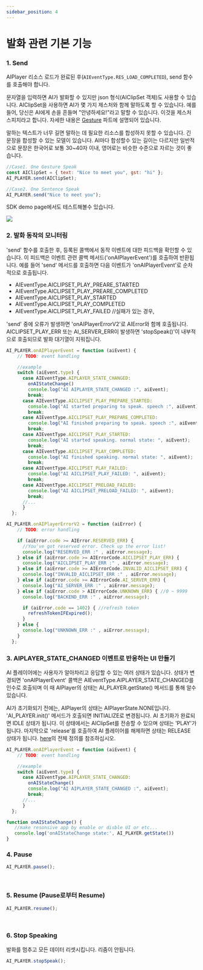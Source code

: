 ```yaml
---
sidebar_position: 4
---
```


# 발화 관련 기본 기능

### 1. Send  

AIPlayer 리소스 로드가 완료된 후(`AIEventType.RES_LOAD_COMPLETED`), send 함수를 호출해야 합니다.

문자열을 입력하면 AI가 발화할 수 있지만 json 형식(AIClipSet 객체)도 사용할 수 있습니다. AIClipSet을 사용하면 AI가 몇 가지 제스처와 함께 말하도록 할 수 있습니다. 예를 들어, 당신은 AI에게 손을 흔들며 "안녕하세요!"라고 말할 수 있습니다. 이것을 제스처 스피치라고 합니다. 자세한 내용은 [Gesture](../aiplayer/advanced-features.md) 파트에 설명되어 있습니다.

말하는 텍스트가 너무 길면 말하는 데 필요한 리소스를 합성하지 못할 수 있습니다. 긴 문장을 합성할 수 있는 모델이 있습니다. AI마다 합성할수 있는 길이는 다르지만 일반적으로 문장은 한국어로 보통 30~40자 이내, 영어로는 비슷한 수준으로 자르는 것이 좋습니다.

```javascript
//Case1. One Gesture Speak
const AIClipSet = { text: "Nice to meet you", gst: "hi" };
AI_PLAYER.send(AIClipSet);

//Case2. One Sentence Speak
AI_PLAYER.send("Nice to meet you");
```

SDK demo page에서도 테스트해볼수 있습니다. 

<img src="/img/aihuman/web/sdk_demo_03_r1.png" />

<br/>

### 2. 발화 동작의 모니터링
'send' 함수를 호출한 후, 등록된 콜백에서 동작 이벤트에 대한 피드백을 확인할 수 있습니다. 이 피드백은 이벤트 관련 콜백 메서드('onAIPlayerEvent')를 호출하여 반환됩니다. 예를 들어 'send' 메서드를 호출하면 다음 이벤트가 'onAIPlayerEvent'로 순차적으로 호출됩니다. 

- AIEventType.AICLIPSET_PLAY_PREARE_STARTED
- AIEventType.AICLIPSET_PLAY_PREARE_COMPLETED
- AIEventType.AICLIPSET_PLAY_STARTED
- AIEventType.AICLIPSET_PLAY_COMPLETED
- AIEventType.AICLIPSET_PLAY_FAILED //실패가 있는 경우,

'send' 중에 오류가 발생하면 'onAIPlayerErrorV2'로 AIError와 함께 호출됩니다. AICLIPSET_PLAY_ERR 또는 AI_SERVER_ERR이 발생하면 'stopSpeak()'이 내부적으로 호출되므로 발화 대기열이 지워집니다.

```javascript
AI_PLAYER.onAIPlayerEvent = function (aiEvent) {
    // TODO: event handling 

    //example
    switch (aiEvent.type) {
      case AIEventType.AIPLAYER_STATE_CHANGED:
        onAIStateChange()
        console.log("AI AIPLAYER_STATE_CHANGED :", aiEvent);
        break;
      case AIEventType.AICLIPSET_PLAY_PREPARE_STARTED:
        console.log("AI started preparing to speak. speech :", aiEvent);
        break;
      case AIEventType.AICLIPSET_PLAY_PREPARE_COMPLETED:
        console.log("AI finished preparing to speak. speech :", aiEvent);
        break;
      case AIEventType.AICLIPSET_PLAY_STARTED:
        console.log("AI started speaking. normal state: ", aiEvent);
        break;
      case AIEventType.AICLIPSET_PLAY_COMPLETED:
        console.log("AI finished speaking. normal state: ", aiEvent);
        break;
      case AIEventType.AICLIPSET_PLAY_FAILED:
        console.log("AI AICLIPSET_PLAY_FAILED: ", aiEvent);
        break;
      case AIEventType.AICLIPSET_PRELOAD_FAILED:
        console.log("AI AICLIPSET_PRELOAD_FAILED: ", aiEvent);
        break;
      //...
      }
  };

AI_PLAYER.onAIPlayerErrorV2 = function (aiError) {
    // TODO: error handling

    if (aiError.code >= AIError.RESERVED_ERR) {
      //You've got reserved error. Check up the error list!
      console.log("RESERVED_ERR :" , aiError.message);
    } else if (aiError.code >= AIErrorCode.AICLIPSET_PLAY_ERR) {
      console.log("AICLIPSET_PLAY_ERR :" , aiError.message);
    } else if (aiError.code >= AIErrorCode.INVALID_AICLIPSET_ERR) {
      console.log("INVALID_AICLIPSET_ERR :" , aiError.message);
    } else if (aiError.code >= AIErrorCode.AI_SERVER_ERR) {
      console.log("AI_SERVER_ERR :" , aiError.message);
    } else if (aiError.code > AIErrorCode.UNKNOWN_ERR) { //0 ~ 9999
      console.log("BACKEND_ERR :" , aiError.message);

      if (aiError.code == 1402) { //refresh token
        refreshTokenIFExpired();
      }
    } else {
      console.log("UNKNOWN_ERR :" , aiError.message);
    }
  };
```


### 3. AIPLAYER_STATE_CHANGED 이벤트로 반응하는 UI 만들기

AI 플레이어에는 사용자가 알아차리고 응답할 수 있는 여러 상태가 있습니다. 상태가 변경되면 'onAIPlayerEvent' 콜백은 AIEventType.AIPLAYER_STATE_CHANGED를 인수로 호출되며 이 때 AIPlayer의 상태는 AI_PLAYER.getState() 메서드를 통해 알수 있습니다.

AI가 초기화되기 전에는, AIPlayer의 상태는 AIPlayerState.NONE입니다. 'AI_PLAYER.init()' 메서드가 호출되면 INITIALIZE로 변경됩니다. AI 초기화가 완료되면 IDLE 상태가 됩니다. 이 상태에서는 AIClipSet를 전송할 수 있으며 상태는 'PLAY'가 됩니다. 마지막으로 'release'를 호출하여 AI 플레이어를 해제하면 상태는 RELEASE 상태가 됩니다. [here](../apis/aiplayer-data#5-aiplayerstate)의 전체 정의를 참조하십시오.

```javascript
AI_PLAYER.onAIPlayerEvent = function (aiEvent) {
    // TODO: event handling 

    //example
    switch (aiEvent.type) {
      case AIEventType.AIPLAYER_STATE_CHANGED:
        onAIStateChange()
        console.log("AI AIPLAYER_STATE_CHANGED :", aiEvent);
        break;
      //...
      }
  };

function onAIStateChange() {
   //make resonsive app by enable or disble UI or etc...
   console.log('onAIStateChange state:', AI_PLAYER.getState())
} 
``` 

### 4. Pause 

```javascript
AI_PLAYER.pause();
```

<br/>

### 5. Resume (Pause로부터 Resume)

```javascript
AI_PLAYER.resume();
```

<br/>

### 6. Stop Speaking

발화를 멈추고 모든 데이터 리셋시킵니다. 리줌이 안됩니다. 

```javascript
AI_PLAYER.stopSpeak();
```

<br/>
